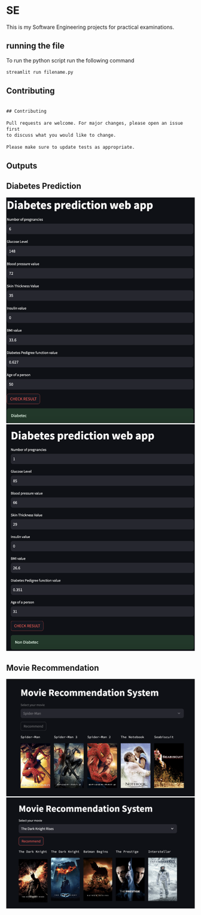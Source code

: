 # SE

This is my Software Engineering projects for practical examinations.

## running the file

To run the python script run the following command

```bash
streamlit run filename.py
```

## Contributing

```

## Contributing

Pull requests are welcome. For major changes, please open an issue first
to discuss what you would like to change.

Please make sure to update tests as appropriate.
```

## Outputs

## Diabetes Prediction

![ScreenShot](./outputs/d1.png)
![ScreenShot](./outputs/d2.png)

## Movie Recommendation

![ScreenShot](./outputs/m1.png)
![ScreenShot](./outputs/m2.png)
